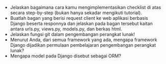 * Jelaskan bagaimana cara kamu mengimplementasikan checklist di atas secara step-by-step (bukan hanya sekadar mengikuti tutorial).
* Buatlah bagan yang berisi request client ke web aplikasi berbasis Django beserta responnya dan jelaskan pada bagan tersebut kaitan antara urls.py, views.py, models.py, dan berkas html.
* Jelaskan fungsi git dalam pengembangan perangkat lunak!
* Menurut Anda, dari semua framework yang ada, mengapa framework Django dijadikan permulaan pembelajaran pengembangan perangkat lunak?
* Mengapa model pada Django disebut sebagai ORM?

